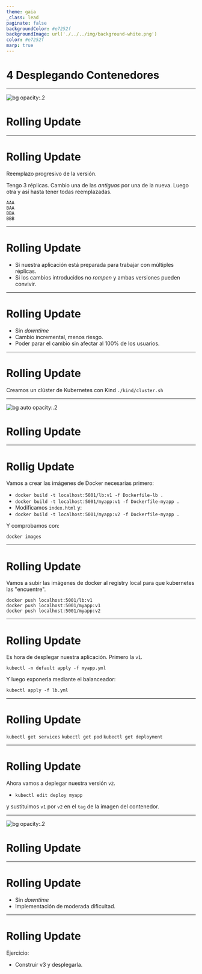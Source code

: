 ```yaml
---
theme: gaia
_class: lead
paginate: false
backgroundColor: #e7252f
backgroundImage: url('./../../img/background-white.png')
color: #e7252f
marp: true
---
```

<!-- _backgroundImage: url('./../../img/background-red.png') -->
<!-- _color: white -->

# 4 Desplegando Contenedores

---
![bg opacity:.2](https://media.giphy.com/media/Aff4ryYiacUO4/giphy.gif)
# Rolling Update

---
# Rolling Update

Reemplazo progresivo de la versión.

Tengo 3 réplicas. Cambio una de las _antiguas_ por una de la nueva.
Luego otra y así hasta tener todas reemplazadas.

```
AAA
BAA
BBA
BBB
```

---
# Rolling Update

- Si nuestra aplicación está preparada para trabajar con múltiples réplicas.
- Si los cambios introducidos no _rompen_ y ambas versiones pueden convivir.

---
# Rolling Update

- Sin _downtime_
- Cambio incremental, menos riesgo.
- Poder parar el cambio sin afectar al 100% de los usuarios.

---
# Rolling Update

Creamos un clúster de Kubernetes con Kind
`./kind/cluster.sh`

---
![bg auto opacity:.2](https://upload.wikimedia.org/wikipedia/commons/thumb/3/39/Kubernetes_logo_without_workmark.svg/1200px-Kubernetes_logo_without_workmark.svg.png)
# Rolling Update

---
# Rollig Update

Vamos a crear las imágenes de Docker necesarias primero:

- `docker build -t localhost:5001/lb:v1 -f Dockerfile-lb .`
- `docker build -t localhost:5001/myapp:v1 -f Dockerfile-myapp .`
- Modificamos `index.html` y:
- `docker build -t localhost:5001/myapp:v2 -f Dockerfile-myapp .`

Y comprobamos con:

`docker images`

---
# Rolling Update

Vamos a subir las imágenes de docker al registry local para que kubernetes las "encuentre".

```
docker push localhost:5001/lb:v1
docker push localhost:5001/myapp:v1
docker push localhost:5001/myapp:v2
```

---
# Rolling Update

Es hora de desplegar nuestra aplicación. Primero la `v1`.

`kubectl -n default apply -f myapp.yml`

Y luego exponerla mediante el balanceador:

`kubectl apply -f lb.yml`

---
# Rolling Update

`kubectl get services`
`kubectl get pod`
`kubectl get deployment`

---
# Rolling Update

Ahora vamos a deplegar nuestra versión `v2`.

- `kubectl edit deploy myapp`

y sustituimos `v1` por `v2` en el `tag` de la imagen del contenedor.

---
![bg opacity:.2](https://imagenes.20minutos.es/files/image_656_370/uploads/imagenes/2019/05/21/957237.jpg)
# Rolling Update

---
# Rolling Update

- Sin _downtime_
- Implementación de moderada dificultad.

---
# Rolling Update

Ejercicio:

- Construir v3 y desplegarla.
